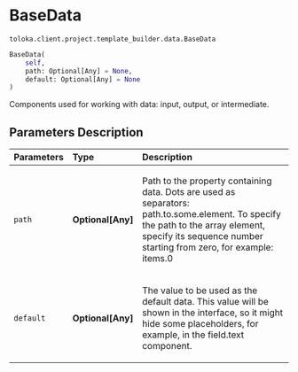 # BaseData
`toloka.client.project.template_builder.data.BaseData`

```python
BaseData(
    self,
    path: Optional[Any] = None,
    default: Optional[Any] = None
)
```

Components used for working with data: input, output, or intermediate.

## Parameters Description

| Parameters | Type | Description |
| :----------| :----| :-----------|
`path`|**Optional\[Any\]**|<p>Path to the property containing data. Dots are used as separators: path.to.some.element. To specify the path to the array element, specify its sequence number starting from zero, for example: items.0</p>
`default`|**Optional\[Any\]**|<p>The value to be used as the default data. This value will be shown in the interface, so it might hide some placeholders, for example, in the field.text component.</p>
